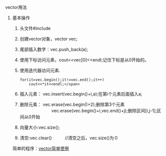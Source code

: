 vector用法

1. 基本操作
   1. 头文件#include<vector>
   2. 创建vector对象，vector<int> vec;

   3. 尾部插入数字：vec.push_back(a);

   4. 使用下标访问元素，cout<<vec[0]<<endl;记住下标是从0开始的。

   5. 使用迭代器访问元素.

      ```
      for(it=vec.begin();it!=vec.end();it++)
          cout<<*it<<endl;</span>
      ```

   6. 插入元素：    vec.insert(vec.begin()+i,a);在第i个元素后面插入a;

   7. 删除元素：    vec.erase(vec.begin()+2);删除第3个元素
     　　　　　　　   vec.erase(vec.begin()+i,vec.end()+j);删除区间[i,j-1];区间从0开始

   8. 向量大小:vec.size();

   9. 清空:vec.clear()　　　//清空之后，vec.size()为０

   简单的程序：[vector简单使用](c++/vector用法.md)

